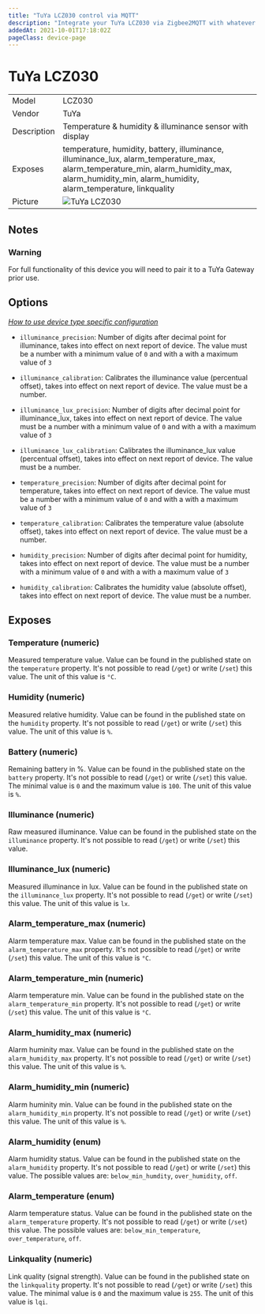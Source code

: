 ```yaml
---
title: "TuYa LCZ030 control via MQTT"
description: "Integrate your TuYa LCZ030 via Zigbee2MQTT with whatever smart home infrastructure you are using without the vendors bridge or gateway."
addedAt: 2021-10-01T17:18:02Z
pageClass: device-page
---
```


<!-- !!!! -->
<!-- ATTENTION: This file is auto-generated through docgen! -->
<!-- You can only edit the "Notes"-Section between the two comment lines "Notes BEGIN" and "Notes END". -->
<!-- Do not use h1 or h2 heading within "## Notes"-Section. -->
<!-- !!!! -->

# TuYa LCZ030

|     |     |
|-----|-----|
| Model | LCZ030  |
| Vendor  | TuYa  |
| Description | Temperature & humidity & illuminance sensor with display |
| Exposes | temperature, humidity, battery, illuminance, illuminance_lux, alarm_temperature_max, alarm_temperature_min, alarm_humidity_max, alarm_humidity_min, alarm_humidity, alarm_temperature, linkquality |
| Picture | ![TuYa LCZ030](https://www.zigbee2mqtt.io/images/devices/LCZ030.jpg) |


<!-- Notes BEGIN: You can edit here. Add "## Notes" headline if not already present. -->
## Notes

### Warning
For full functionality of this device you will need to pair it to a TuYa Gateway prior use.

<!-- Notes END: Do not edit below this line -->


## Options
*[How to use device type specific configuration](../guide/configuration/devices-groups.md#specific-device-options)*

* `illuminance_precision`: Number of digits after decimal point for illuminance, takes into effect on next report of device. The value must be a number with a minimum value of `0` and with a with a maximum value of `3`

* `illuminance_calibration`: Calibrates the illuminance value (percentual offset), takes into effect on next report of device. The value must be a number.

* `illuminance_lux_precision`: Number of digits after decimal point for illuminance_lux, takes into effect on next report of device. The value must be a number with a minimum value of `0` and with a with a maximum value of `3`

* `illuminance_lux_calibration`: Calibrates the illuminance_lux value (percentual offset), takes into effect on next report of device. The value must be a number.

* `temperature_precision`: Number of digits after decimal point for temperature, takes into effect on next report of device. The value must be a number with a minimum value of `0` and with a with a maximum value of `3`

* `temperature_calibration`: Calibrates the temperature value (absolute offset), takes into effect on next report of device. The value must be a number.

* `humidity_precision`: Number of digits after decimal point for humidity, takes into effect on next report of device. The value must be a number with a minimum value of `0` and with a with a maximum value of `3`

* `humidity_calibration`: Calibrates the humidity value (absolute offset), takes into effect on next report of device. The value must be a number.


## Exposes

### Temperature (numeric)
Measured temperature value.
Value can be found in the published state on the `temperature` property.
It's not possible to read (`/get`) or write (`/set`) this value.
The unit of this value is `°C`.

### Humidity (numeric)
Measured relative humidity.
Value can be found in the published state on the `humidity` property.
It's not possible to read (`/get`) or write (`/set`) this value.
The unit of this value is `%`.

### Battery (numeric)
Remaining battery in %.
Value can be found in the published state on the `battery` property.
It's not possible to read (`/get`) or write (`/set`) this value.
The minimal value is `0` and the maximum value is `100`.
The unit of this value is `%`.

### Illuminance (numeric)
Raw measured illuminance.
Value can be found in the published state on the `illuminance` property.
It's not possible to read (`/get`) or write (`/set`) this value.

### Illuminance_lux (numeric)
Measured illuminance in lux.
Value can be found in the published state on the `illuminance_lux` property.
It's not possible to read (`/get`) or write (`/set`) this value.
The unit of this value is `lx`.

### Alarm_temperature_max (numeric)
Alarm temperature max.
Value can be found in the published state on the `alarm_temperature_max` property.
It's not possible to read (`/get`) or write (`/set`) this value.
The unit of this value is `°C`.

### Alarm_temperature_min (numeric)
Alarm temperature min.
Value can be found in the published state on the `alarm_temperature_min` property.
It's not possible to read (`/get`) or write (`/set`) this value.
The unit of this value is `°C`.

### Alarm_humidity_max (numeric)
Alarm huminity max.
Value can be found in the published state on the `alarm_humidity_max` property.
It's not possible to read (`/get`) or write (`/set`) this value.
The unit of this value is `%`.

### Alarm_humidity_min (numeric)
Alarm huminity min.
Value can be found in the published state on the `alarm_humidity_min` property.
It's not possible to read (`/get`) or write (`/set`) this value.
The unit of this value is `%`.

### Alarm_humidity (enum)
Alarm humidity status.
Value can be found in the published state on the `alarm_humidity` property.
It's not possible to read (`/get`) or write (`/set`) this value.
The possible values are: `below_min_humdity`, `over_humidity`, `off`.

### Alarm_temperature (enum)
Alarm temperature status.
Value can be found in the published state on the `alarm_temperature` property.
It's not possible to read (`/get`) or write (`/set`) this value.
The possible values are: `below_min_temperature`, `over_temperature`, `off`.

### Linkquality (numeric)
Link quality (signal strength).
Value can be found in the published state on the `linkquality` property.
It's not possible to read (`/get`) or write (`/set`) this value.
The minimal value is `0` and the maximum value is `255`.
The unit of this value is `lqi`.

